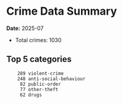 # Crime Data Summary

**Date:** 2025-07

- Total crimes: 1030

## Top 5 categories
```
    289 violent-crime
    248 anti-social-behaviour
     82 public-order
     77 other-theft
     62 drugs
```
